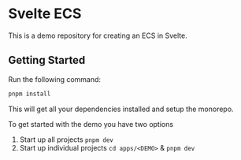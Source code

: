 # Svelte ECS

This is a demo repository for creating an ECS in Svelte.

## Getting Started

Run the following command:

```sh
pnpm install
```

This will get all your dependencies installed and setup the monorepo.

To get started with the demo you have two options
1. Start up all projects `pnpm dev`
2. Start up individual projects `cd apps/<DEMO>` & `pnpm dev`